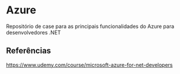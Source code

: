 # Azure
Repositório de case para as principais funcionalidades do Azure para desenvolvedores .NET

## Referências
https://www.udemy.com/course/microsoft-azure-for-net-developers
